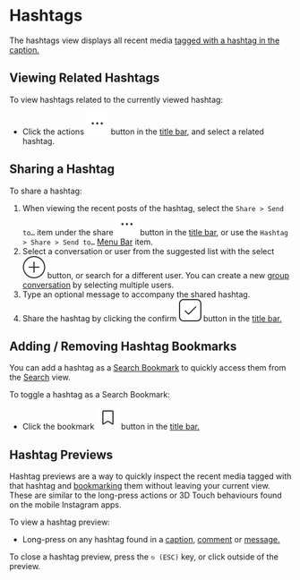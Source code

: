 # Hashtags

The hashtags view displays all recent media [tagged with a hashtag in the caption.](upload.md#hashtags)

## Viewing Related Hashtags

To view hashtags related to the currently viewed hashtag:

* Click the actions ![](../.gitbook/assets/actions-menu.png) button in the [title bar](../misc/glossary.md#title-bar), and select a related hashtag.

## Sharing a Hashtag

To share a hashtag:

1. When viewing the recent posts of the hashtag, select the `Share > Send to…` item under the share ![](../.gitbook/assets/actions-menu.png) button in the [title bar](../misc/glossary.md#title-bar), or use the `Hashtag > Share > Send to…` [Menu Bar](../misc/glossary.md#menu-bar) item.
2. Select a conversation or user from the suggested list with the select ![](../.gitbook/assets/select.png) button, or search for a different user. You can create a new [group conversation](conversations/) by selecting multiple users.
3. Type an optional message to accompany the shared hashtag.
4. Share the hashtag by clicking the confirm ![](../.gitbook/assets/accept.png) button in the [title bar.](../misc/glossary.md#title-bar)

## Adding / Removing Hashtag Bookmarks

You can add a hashtag as a [Search Bookmark](search.md#search-bookmarks) to quickly access them from the [Search](search.md) view.

To toggle a hashtag as a Search Bookmark:

* Click the bookmark ![](../.gitbook/assets/bookmark.png) button in the [title bar.](../misc/glossary.md#title-bar)

## Hashtag Previews

Hashtag previews are a way to quickly inspect the recent media tagged with that hashtag and [bookmarking](hashtags.md#adding--removing-hashtag-bookmarks) them without leaving your current view. These are similar to the long-press actions or 3D Touch behaviours found on the mobile Instagram apps.

To view a hashtag preview:

* Long-press on any hashtag found in a [caption](detailview.md), [comment](detailview.md#comments) or [message.](conversations/messages.md)

To close a hashtag preview, press the `⎋ (ESC)` key, or click outside of the preview.

